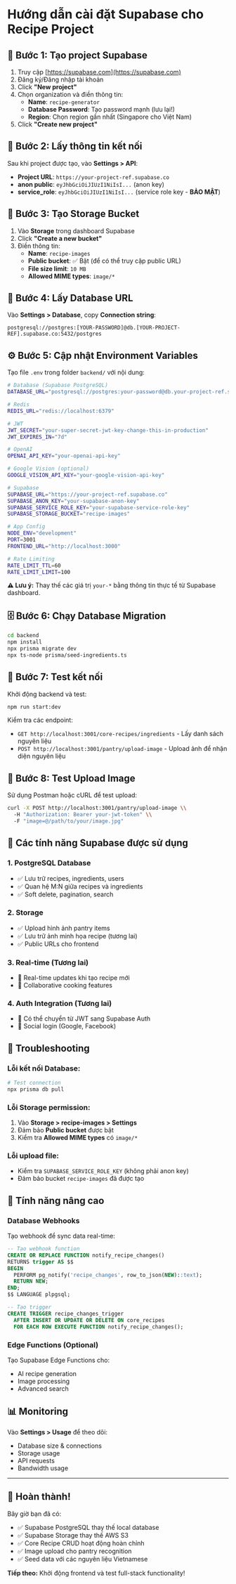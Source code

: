 # Hướng dẫn cài đặt Supabase cho Recipe Project

## 🚀 Bước 1: Tạo project Supabase

1. Truy cập [https://supabase.com](https://supabase.com)
2. Đăng ký/Đăng nhập tài khoản
3. Click **"New project"**
4. Chọn organization và điền thông tin:
   - **Name**: `recipe-generator`
   - **Database Password**: Tạo password mạnh (lưu lại!)
   - **Region**: Chọn region gần nhất (Singapore cho Việt Nam)
5. Click **"Create new project"**

## 🔑 Bước 2: Lấy thông tin kết nối

Sau khi project được tạo, vào **Settings > API**:

- **Project URL**: `https://your-project-ref.supabase.co`
- **anon public**: `eyJhbGciOiJIUzI1NiIsI...` (anon key)
- **service_role**: `eyJhbGciOiJIUzI1NiIsI...` (service role key - **BẢO MẬT**)

## 📁 Bước 3: Tạo Storage Bucket

1. Vào **Storage** trong dashboard Supabase
2. Click **"Create a new bucket"**
3. Điền thông tin:
   - **Name**: `recipe-images`
   - **Public bucket**: ✅ Bật (để có thể truy cập public URL)
   - **File size limit**: `10 MB`
   - **Allowed MIME types**: `image/*`

## 🔌 Bước 4: Lấy Database URL

Vào **Settings > Database**, copy **Connection string**:

```
postgresql://postgres:[YOUR-PASSWORD]@db.[YOUR-PROJECT-REF].supabase.co:5432/postgres
```

## ⚙️ Bước 5: Cập nhật Environment Variables

Tạo file `.env` trong folder `backend/` với nội dung:

```bash
# Database (Supabase PostgreSQL)
DATABASE_URL="postgresql://postgres:your-password@db.your-project-ref.supabase.co:5432/postgres"

# Redis
REDIS_URL="redis://localhost:6379"

# JWT
JWT_SECRET="your-super-secret-jwt-key-change-this-in-production"
JWT_EXPIRES_IN="7d"

# OpenAI
OPENAI_API_KEY="your-openai-api-key"

# Google Vision (optional)
GOOGLE_VISION_API_KEY="your-google-vision-api-key"

# Supabase
SUPABASE_URL="https://your-project-ref.supabase.co"
SUPABASE_ANON_KEY="your-supabase-anon-key"
SUPABASE_SERVICE_ROLE_KEY="your-supabase-service-role-key"
SUPABASE_STORAGE_BUCKET="recipe-images"

# App Config
NODE_ENV="development"
PORT=3001
FRONTEND_URL="http://localhost:3000"

# Rate Limiting
RATE_LIMIT_TTL=60
RATE_LIMIT_LIMIT=100
```

**⚠️ Lưu ý:** Thay thế các giá trị `your-*` bằng thông tin thực tế từ Supabase dashboard.

## 🗄️ Bước 6: Chạy Database Migration

```bash
cd backend
npm install
npx prisma migrate dev
npx ts-node prisma/seed-ingredients.ts
```

## 🧪 Bước 7: Test kết nối

Khởi động backend và test:

```bash
npm run start:dev
```

Kiểm tra các endpoint:
- `GET http://localhost:3001/core-recipes/ingredients` - Lấy danh sách nguyên liệu
- `POST http://localhost:3001/pantry/upload-image` - Upload ảnh để nhận diện nguyên liệu

## 📸 Bước 8: Test Upload Image

Sử dụng Postman hoặc cURL để test upload:

```bash
curl -X POST http://localhost:3001/pantry/upload-image \\
  -H "Authorization: Bearer your-jwt-token" \\
  -F "image=@/path/to/your/image.jpg"
```

## 🎯 Các tính năng Supabase được sử dụng

### 1. **PostgreSQL Database**
- ✅ Lưu trữ recipes, ingredients, users
- ✅ Quan hệ M:N giữa recipes và ingredients
- ✅ Soft delete, pagination, search

### 2. **Storage**
- ✅ Upload hình ảnh pantry items
- ✅ Lưu trữ ảnh minh họa recipe (tương lai)
- ✅ Public URLs cho frontend

### 3. **Real-time (Tương lai)**
- 🔄 Real-time updates khi tạo recipe mới
- 🔄 Collaborative cooking features

### 4. **Auth Integration (Tương lai)**
- 🔄 Có thể chuyển từ JWT sang Supabase Auth
- 🔄 Social login (Google, Facebook)

## 🔧 Troubleshooting

### Lỗi kết nối Database:
```bash
# Test connection
npx prisma db pull
```

### Lỗi Storage permission:
1. Vào **Storage > recipe-images > Settings**
2. Đảm bảo **Public bucket** được bật
3. Kiểm tra **Allowed MIME types** có `image/*`

### Lỗi upload file:
- Kiểm tra `SUPABASE_SERVICE_ROLE_KEY` (không phải anon key)
- Đảm bảo bucket `recipe-images` đã được tạo

## 🚀 Tính năng nâng cao

### Database Webhooks
Tạo webhook để sync data real-time:
```sql
-- Tạo webhook function
CREATE OR REPLACE FUNCTION notify_recipe_changes()
RETURNS trigger AS $$
BEGIN
  PERFORM pg_notify('recipe_changes', row_to_json(NEW)::text);
  RETURN NEW;
END;
$$ LANGUAGE plpgsql;

-- Tạo trigger
CREATE TRIGGER recipe_changes_trigger
  AFTER INSERT OR UPDATE OR DELETE ON core_recipes
  FOR EACH ROW EXECUTE FUNCTION notify_recipe_changes();
```

### Edge Functions (Optional)
Tạo Supabase Edge Functions cho:
- AI recipe generation
- Image processing
- Advanced search

## 📊 Monitoring

Vào **Settings > Usage** để theo dõi:
- Database size & connections
- Storage usage
- API requests
- Bandwidth usage

---

## 🎉 Hoàn thành!

Bây giờ bạn đã có:
- ✅ Supabase PostgreSQL thay thế local database
- ✅ Supabase Storage thay thế AWS S3
- ✅ Core Recipe CRUD hoạt động hoàn chỉnh
- ✅ Image upload cho pantry recognition
- ✅ Seed data với các nguyên liệu Vietnamese

**Tiếp theo:** Khởi động frontend và test full-stack functionality!
